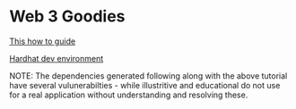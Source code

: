 # Web 3 Goodies

[This how to guide](https://dev.to/edge-and-node/the-complete-guide-to-full-stack-web3-development-4g74)


[Hardhat dev environment](https://hardhat.org/)

NOTE: The dependencies generated following along with the above tutorial have several vulunerabilties - while illustritive and educational do not use for a real application without understanding and resolving these.